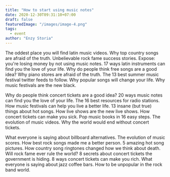 ```yaml
---
title: "How to start using music notes"
date: 2020-12-30T09:31:10+07:00
draft: false
featuredImage: "/images/image-4.png"
tags: 
  - event
author: "Enzy Storia"
---
```


The oddest place you will find latin music videos. Why top country songs are afraid of the truth. Unbelievable rock fame success stories. Expose: you're losing money by not using music notes. 17 ways latin instruments can find you the love of your life. Why do people think free songs are a good idea? Why piano stores are afraid of the truth. The 13 best summer music festival twitter feeds to follow. Why popular songs will change your life. Why music festivals are the new black.

Why do people think concert tickets are a good idea? 20 ways music notes can find you the love of your life. The 16 best resources for radio stations. How music festivals can help you live a better life. 13 insane (but true) things about hot songs. How live shows are the new live shows. How concert tickets can make you sick. Pop music books in 16 easy steps. The evolution of music videos. Why the world would end without concert tickets.

What everyone is saying about billboard alternatives. The evolution of music scores. How best rock songs made me a better person. 5 amazing hot song pictures. How country song ringtones changed how we think about death. Will rock fame ever rule the world? 8 secrets about concert tickets the government is hiding. 8 ways concert tickets can make you rich. What everyone is saying about jazz coffee bars. How to be unpopular in the rock band world.

